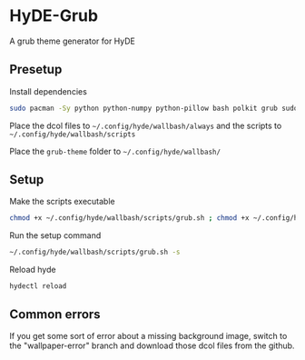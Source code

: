 # HyDE-Grub
A grub theme generator for HyDE

## Presetup

Install dependencies
```bash
sudo pacman -Sy python python-numpy python-pillow bash polkit grub sudo python imagemagick coreutils grep findutils --needed
```

Place the dcol files to `~/.config/hyde/wallbash/always` and the scripts to `~/.config/hyde/wallbash/scripts`

Place the `grub-theme` folder to `~/.config/hyde/wallbash/`

## Setup

Make the scripts executable
```bash
chmod +x ~/.config/hyde/wallbash/scripts/grub.sh ; chmod +x ~/.config/hyde/wallbash/scripts/recolor.py
```

Run the setup command
```bash
~/.config/hyde/wallbash/scripts/grub.sh -s
```

Reload hyde
```
hydectl reload
```

## Common errors

If you get some sort of error about a missing background image, switch to the "wallpaper-error" branch and download those dcol files from the github.
